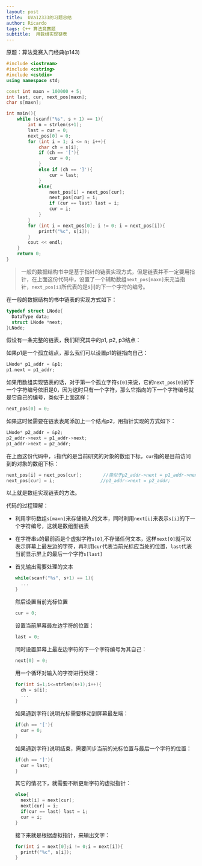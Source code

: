 ```yaml
---
layout: post
title:	UVa12333的习题总结
author:	Ricardo
tags: C++ 算法竞赛题
subtitle:  用数组实现链表
---
```


原题：算法竞赛入门经典(p143)

```c++
#include <iostream>
#include <cstring>
#include <cstdio>
using namespace std;

const int maxn = 100000 + 5;
int last, cur, next_pos[maxn];
char s[maxn];

int main(){
	while (scanf("%s", s + 1) == 1){
		int n = strlen(s+1);
		last = cur = 0;
		next_pos[0] = 0;
		for (int i = 1; i <= n; i++){
			char ch = s[i];
			if (ch == '['){
				cur = 0;
			}
			else if (ch == ']'){
				cur = last;
			}
			else{
				next_pos[i] = next_pos[cur];
				next_pos[cur] = i;
				if (cur == last) last = i;
				cur = i;
			}
		}
		for (int i = next_pos[0]; i != 0; i = next_pos[i]){
			printf("%c", s[i]);
		}
		cout << endl;
	}
	return 0;
}
```

> 一般的数据结构书中是基于指针的链表实现方式，但是链表并不一定要用指针，在上面这份代码中，设置了一个辅助数组``next_pos[maxn]``来充当指针，``next_pos[i]``所代表的是s[i]的下一个字符的编号。

在一般的数据结构的书中链表的实现方式如下：

```c
typedef struct LNode{
  DataType data;
  struct LNode *next;
}LNode;
```

假设有一条完整的链表，我们研究其中的p1, p2, p3结点：

如果p1是一个孤立结点，那么我们可以设置p1的链指向自己：

```c
LNode* p1_addr = &p1;
p1.next = p1_addr;
```

如果用数组实现链表的话，对于第一个孤立字符``s[0]``来说，它的``next_pos[0]``的下一个字符编号依旧是0，因为这时只有一个字符，那么它指向的下一个字符编号就是它自己的编号，类似于上面这样：

```c
next_pos[0] = 0;
```

如果这时候需要在链表表尾添加上一个结点p2，用指针实现的方式如下：

```c
LNode* p2_addr = &p2;
p2_addr->next = p1_addr->next;
p1_addr->next = p2_addr;
```

在上面这份代码中，``i``指代的是当前研究的对象的数组下标，``cur``指的是目前访问到的对象的数组下标：

```c
next_pos[i] = next_pos[cur];		//类似于p2_addr->next = p1_addr->next;
next_pos[cur] = i;				   //p1_addr->next = p2_addr;
```

以上就是数组实现链表的方法。

代码的过程理解：

- 利用字符数组``s[maxn]``来存储输入的文本，同时利用``next[i]``来表示``s[i]``的下一个字符编号，这就是数组型链表

- 在字符串s的最前面是个虚拟字符``s[0]``,不存储任何文本，这样``next[0]``就可以表示屏幕上最左边的字符，再利用``cur``代表当前光标应当处的位置，``last``代表当前显示屏上的最后一个字符``s[last]``

- 首先输出需要处理的文本

  ```c
  while(scanf("%s", s+1) == 1){
    ...
  }
  ```

  然后设置当前光标位置

  ```c
  cur = 0;
  ```

  设置当前屏幕最左边字符的位置：

  ```c
  last = 0;
  ```

  同时设置屏幕上最左边字符的下一个字符编号为其自己：

  ````c
  next[0] = 0;
  ````

  用一个循环对输入的字符进行处理：

  ```c
  for(int i=1;i<=strlen(s+1);i++){
    ch = s[i];
    ...
  }
  ```

  如果遇到字符``[``说明光标需要移动到屏幕最左端：

  ```c
  if(ch == '['){
    cur = 0;
  }
  ```

  如果遇到字符``]``说明结束，需要同步当前的光标位置与最后一个字符的位置：

  ````c
  if(ch == ']'){
    cur = last;
  }
  ````

  其它的情况下，就需要不断更新字符的虚拟指针：

  ````c
  else{
    next[i] = next[cur];
    next[cur] = i;
    if(cur == last) last = i;
    cur = i;
  }
  ````

  接下来就是根据虚拟指针，来输出文字：

  ```c++
  for(int i = next[0];i != 0;i = next[i]){
    printf("%c", s[i]);
  }
  ```